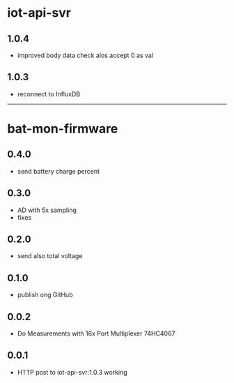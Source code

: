 # iot-api-svr

## 1.0.4
- improved body data check alos accept 0 as val

## 1.0.3
- reconnect to InfluxDB

-------------------------------------------------------------------------------

# bat-mon-firmware

## 0.4.0 
- send battery charge percent 

## 0.3.0 
- AD with 5x sampling
- fixes

## 0.2.0 
- send also total voltage

## 0.1.0 
- publish ong GitHub

## 0.0.2
- Do Measurements with 16x Port Multiplexer 74HC4067

## 0.0.1
- HTTP post to iot-api-svr:1.0.3 working
